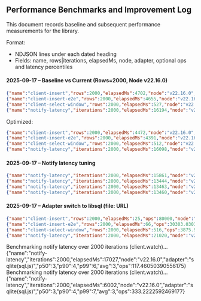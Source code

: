 ## Performance Benchmarks and Improvement Log

This document records baseline and subsequent performance measurements for the library.

Format:
- NDJSON lines under each dated heading
- Fields: name, rows|iterations, elapsedMs, node, adapter, optional ops and latency percentiles

#### 2025-09-17 – Baseline vs Current (Rows=2000, Node v22.16.0)
```json
{"name":"client-insert","rows":2000,"elapsedMs":4702,"node":"v22.16.0","adapter":"sqlite(sql.js)"}
{"name":"client-insert-e2e","rows":2000,"elapsedMs":4655,"node":"v22.16.0","adapter":"sqlite(sql.js)"}
{"name":"client-select-window","rows":2000,"elapsedMs":527,"node":"v22.16.0","adapter":"sqlite(sql.js)"}
{"name":"notify-latency","iterations":2000,"elapsedMs":16194,"node":"v22.16.0","adapter":"sqlite(sql.js)","p50":3,"p90":4,"p99":6,"avg":3}
```

Optimized:
```json
{"name":"client-insert","rows":2000,"elapsedMs":4472,"node":"v22.16.0","adapter":"sqlite(sql.js)"}
{"name":"client-insert-e2e","rows":2000,"elapsedMs":4391,"node":"v22.16.0","adapter":"sqlite(sql.js)"}
{"name":"client-select-window","rows":2000,"elapsedMs":512,"node":"v22.16.0","adapter":"sqlite(sql.js)"}
{"name":"notify-latency","iterations":2000,"elapsedMs":16098,"node":"v22.16.0","adapter":"sqlite(sql.js)","p50":3,"p90":4,"p99":5,"avg":3,"ops":124.2575894236216}
```

#### 2025-09-17 – Notify latency tuning
```json
{"name":"notify-latency","iterations":2000,"elapsedMs":15861,"node":"v22.16.0","adapter":"sqlite(sql.js)","p50":3,"p90":4,"p99":5,"avg":3,"ops":126.09545425887396}
{"name":"notify-latency","iterations":2000,"elapsedMs":13444,"node":"v22.16.0","adapter":"sqlite(sql.js)","p50":1,"p90":2,"p99":3,"avg":1,"ops":148.76524843796489}
{"name":"notify-latency","iterations":2000,"elapsedMs":13463,"node":"v22.16.0","adapter":"sqlite(sql.js)","p50":1,"p90":2,"p99":4,"avg":1,"ops":148.55529971031717}
{"name":"notify-latency","iterations":2000,"elapsedMs":13460,"node":"v22.16.0","adapter":"sqlite(sql.js)","p50":1,"p90":2,"p99":4,"avg":1,"ops":148.58841010401187}
```

#### 2025-09-17 – Adapter switch to libsql (file: URL)
```json
{"name":"client-insert","rows":2000,"elapsedMs":25,"ops":80000,"node":"v22.16.0","adapter":"libsql(file)"}
{"name":"client-insert-e2e","rows":2000,"elapsedMs":66,"ops":30303.0303030303,"node":"v22.16.0","adapter":"libsql(file)"}
{"name":"client-select-window","rows":2000,"elapsedMs":516,"ops":3875.968992248062,"node":"v22.16.0","adapter":"libsql(file)"}
{"name":"notify-latency","iterations":2000,"elapsedMs":21020,"node":"v22.16.0","adapter":"libsql(file)","p50":5,"p90":7,"p99":9,"avg":5,"ops":95.14747859181732}
```

Benchmarking notify latency over 2000 iterations (client.watch)...
{"name":"notify-latency","iterations":2000,"elapsedMs":17027,"node":"v22.16.0","adapter":"sqlite(sql.js)","p50":3,"p90":4,"p99":6,"avg":3,"ops":117.46050390556175}
Benchmarking notify latency over 2000 iterations (client.watch)...
{"name":"notify-latency","iterations":2000,"elapsedMs":6002,"node":"v22.16.0","adapter":"sqlite(sql.js)","p50":3,"p90":4,"p99":7,"avg":3,"ops":333.2222592469177}

